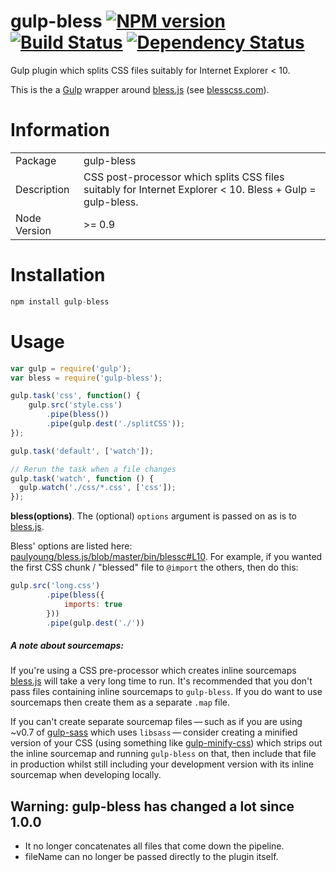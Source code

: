 gulp-bless [![NPM version][npm-image]][npm-url] [![Build Status][travis-image]][travis-url] [![Dependency Status][depstat-image]][depstat-url] 
==========

Gulp plugin which splits CSS files suitably for Internet Explorer &lt; 10.   

This is the a [Gulp](http://github.com/gulpjs/gulp) wrapper around [bless.js](https://github.com/paulyoung/bless.js) (see [blesscss.com](http://blesscss.com/)).

# Information
<table>
<tr>
<td>Package</td><td>gulp-bless</td>
</tr>
<tr>
<td>Description</td>
<td>CSS post-processor which splits CSS files suitably for Internet Explorer &lt; 10. Bless + Gulp = gulp-bless.</td>
</tr>
<tr>
<td>Node Version</td>
<td>>= 0.9</td>
</tr>
</table>

# Installation
```js
npm install gulp-bless
```

# Usage
```js
var gulp = require('gulp');
var bless = require('gulp-bless');

gulp.task('css', function() {
    gulp.src('style.css')
        .pipe(bless())
        .pipe(gulp.dest('./splitCSS'));
});

gulp.task('default', ['watch']);

// Rerun the task when a file changes
gulp.task('watch', function () {
  gulp.watch('./css/*.css', ['css']);
});
```

**bless(options)**. The (optional) `options` argument is passed on as is to [bless.js](https://github.com/paulyoung/bless.js).

Bless' options are listed here: [paulyoung/bless.js/blob/master/bin/blessc#L10](https://github.com/paulyoung/bless.js/blob/master/bin/blessc#L10).
For example, if you wanted the first CSS chunk / "blessed" file to `@import` the others, then do this:


```javascript
gulp.src('long.css')
        .pipe(bless({
            imports: true
        }))
        .pipe(gulp.dest('./'))
```

##### A note about sourcemaps:
If you're using a CSS pre-processor which creates inline sourcemaps [bless.js](https://github.com/paulyoung/bless.js) will take a very long time to run. It's recommended that you don't pass files containing inline sourcemaps to `gulp-bless`. If you do want to use sourcemaps then create them as a separate `.map` file. 

If you can't create separate sourcemap files — such as if you are using ~v0.7 of [gulp-sass](https://www.npmjs.org/package/gulp-sass) which uses `libsass` — consider creating a minified version of your CSS (using something like [gulp-minify-css](https://www.npmjs.org/package/gulp-minify-css)) which strips out the inline sourcemap and running `gulp-bless` on that, then include that file in production whilst still including your development version with its inline sourcemap when developing locally.

## Warning: gulp-bless has changed a lot since 1.0.0
- It no longer concatenates all files that come down the pipeline.
- fileName can no longer be passed directly to the plugin itself.



[npm-url]: https://npmjs.org/package/gulp-bless
[npm-image]: https://badge.fury.io/js/gulp-bless.png

[travis-url]: http://travis-ci.org/adam-lynch/gulp-bless
[travis-image]: http://img.shields.io/travis/adam-lynch/gulp-bless.svg?style=flat

[depstat-url]: https://david-dm.org/adam-lynch/gulp-bless
[depstat-image]: https://david-dm.org/adam-lynch/gulp-bless.png
